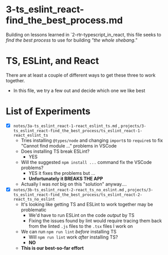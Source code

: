 
# 3-ts_eslint_react-find_the_best_process.md

Building on lessons learned in `2-rtr-typescript_in_react, this file seeks to
*find the best process* to use for building *"the whole shebang."*

# TS, ESLint, and React

There are at least a couple of different ways to get these three to work together.

- In this file, we try a few out and decide which one we like best

# List of Experiments

- [x] `notes/3a-ts_eslint_react-1-react_eslint_ts.md` , `projects/3-ts_eslint_react-find_the_best_process/ts_eslint_react-1-react_eslint_ts`
  - Tries installing `@types/node` and changing `import`s to `require`s to fix "Cannot find module ..." problems in VSCode
  - Does installing TS break ESLint?
    - YES
  - Will the suggested `npm install ...` command fix the VSCode problems?
    - YES it fixes the problems but ...
    - **Unfortunately it BREAKS THE APP**
  - Actually I was *not* big on this "solution" anyway....
- [x] `notes/3b-ts_eslint_react-2-react_ts_no_eslint.md` , `projects/3-ts_eslint_react-find_the_best_process/ts_eslint_react-2-react_ts_no_eslint`
  - It's looking like getting TS and ESLint to work together may be problematic
    - We'd have to run ESLint on the code *output* by TS
    - Fixing the issues found by lint would require tracing them back from the linted `.js` files to the `.tsx` files I work on
  - We can run `npm run lint` *before* installing TS
    - Will `npm run lint` work *after* installing TS?
    - **NO**
  - **This is our best-so-far effort**

